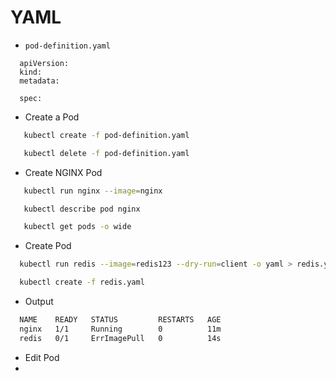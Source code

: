 # YAML

- `pod-definition.yaml`

```
  apiVersion:
  kind:
  metadata:

  spec:
```

- Create a Pod

```bash
   kubectl create -f pod-definition.yaml

   kubectl delete -f pod-definition.yaml
```

- Create NGINX Pod

```bash
   kubectl run nginx --image=nginx

   kubectl describe pod nginx

   kubectl get pods -o wide
```

- Create Pod

```bash
  kubectl run redis --image=redis123 --dry-run=client -o yaml > redis.yaml

  kubectl create -f redis.yaml
```

- Output

```bash
  NAME    READY   STATUS         RESTARTS   AGE
  nginx   1/1     Running        0          11m
  redis   0/1     ErrImagePull   0          14s
```

- Edit Pod
-
